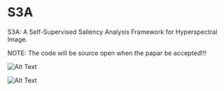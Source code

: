 # S3A
S3A: A Self-Supervised Saliency Analysis Framework for Hyperspectral Image.
 
NOTE: The code will be source open when the papar be accepted!!!

![Alt Text](IP.gif)

![Alt Text](PU.gif)
